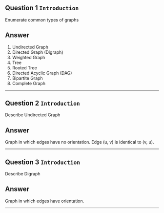 ## Question 1 `Introduction`
Enumerate common types of graphs

## Answer
1. Undirected Graph
2. Directed Graph (Digraph)
3. Weighted Graph
4. Tree
5. Rooted Tree
6. Directed Acyclic Graph (DAG)
7. Bipartite Graph
8. Complete Graph

---

## Question 2 `Introduction`
Describe Undirected Graph

## Answer
Graph in which edges have no orientation. Edge (u, v) is identical to (v, u).

---

## Question 3 `Introduction`
Describe Digraph

## Answer
Graph in which edges have orientation.

---

